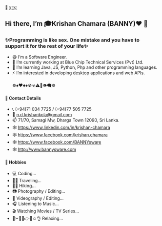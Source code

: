 🔞 🇱🇰
## Hi there, I’m 🎓Krishan Chamara (BANNY)❤️️ 👋

### ✨Programming is like sex. One mistake and you have to support it for the rest of your life✨ 

- 😄 I’m a Software Engineer.
- 🔭 I’m currently working at Blue Chip Technical Services (Pvt) Ltd.
- 🌱 I’m learning Java, JS, Python, Php and other programming languages.
- ⚡ I’m interested in developing desktop applications and web APIs.
<br><br>☸♠️♥️♣️♦️☢☣⚠🔕👁‍🗨☸<br>
#### 📲 Contact Details
- 📞 (+94)71 034 7725 / (+94)77 505 7725
- 📧 n.d.krishankola@gmail.com
- 📫 71/70, Samagi Mw, Dharga Town 12090, Sri Lanka.
- 🕸 https://www.linkedin.com/in/krishan-chamara
- 🕸 https://www.facebook.com/krishan.chamara
- 🕸 https://www.facebook.com/BANNYsware
- 🕸 http://www.bannysware.com

#### 🕺 Hobbies
- 💻 Coding...
- 🚶‍♂️ Traveling...
- 🧗‍♂️ Hiking...
- 📷 Photography / Editing...
- 🎥 Videography / Editing...
- 🎧 Listening to Music...
- 🎬 Watching Movies / TV Series...
- 🍁✂📃🚬👉😇☺️👌 Relaxing...
